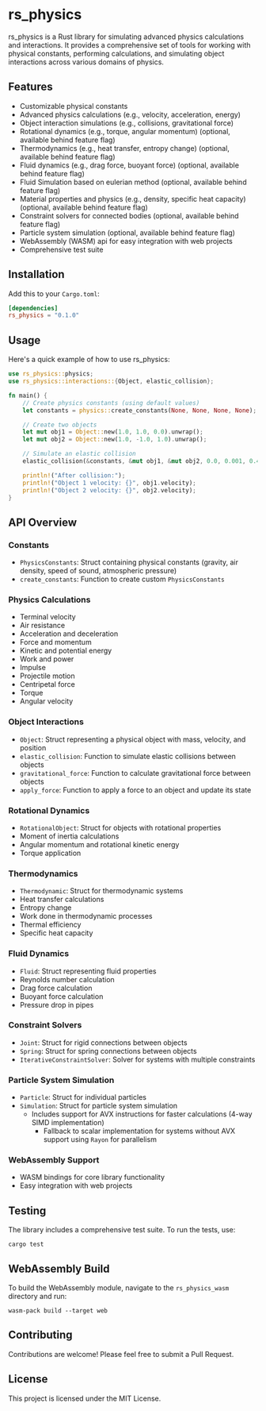 # rs_physics

rs_physics is a Rust library for simulating advanced physics calculations and interactions. 
It provides a comprehensive set of tools for working with physical constants, performing calculations, and simulating object interactions across various domains of physics.

## Features

- Customizable physical constants
- Advanced physics calculations (e.g., velocity, acceleration, energy)
- Object interaction simulations (e.g., collisions, gravitational force)
- Rotational dynamics (e.g., torque, angular momentum) (optional, available behind feature flag)
- Thermodynamics (e.g., heat transfer, entropy change) (optional, available behind feature flag)
- Fluid dynamics (e.g., drag force, buoyant force) (optional, available behind feature flag)
- Fluid Simulation based on eulerian method (optional, available behind feature flag)
- Material properties and physics (e.g., density, specific heat capacity) (optional, available behind feature flag)
- Constraint solvers for connected bodies (optional, available behind feature flag)
- Particle system simulation (optional, available behind feature flag)
- WebAssembly (WASM) api for easy integration with web projects
- Comprehensive test suite

## Installation

Add this to your `Cargo.toml`:

```toml
[dependencies]
rs_physics = "0.1.0"
```

## Usage

Here's a quick example of how to use rs_physics:

```rust
use rs_physics::physics;
use rs_physics::interactions::{Object, elastic_collision};

fn main() {
    // Create physics constants (using default values)
    let constants = physics::create_constants(None, None, None, None);

    // Create two objects
    let mut obj1 = Object::new(1.0, 1.0, 0.0).unwrap();
    let mut obj2 = Object::new(1.0, -1.0, 1.0).unwrap();

    // Simulate an elastic collision
    elastic_collision(&constants, &mut obj1, &mut obj2, 0.0, 0.001, 0.47, 1.0).unwrap();

    println!("After collision:");
    println!("Object 1 velocity: {}", obj1.velocity);
    println!("Object 2 velocity: {}", obj2.velocity);
}
```

## API Overview

### Constants

- `PhysicsConstants`: Struct containing physical constants (gravity, air density, speed of sound, atmospheric pressure)
- `create_constants`: Function to create custom `PhysicsConstants`

### Physics Calculations

- Terminal velocity
- Air resistance
- Acceleration and deceleration
- Force and momentum
- Kinetic and potential energy
- Work and power
- Impulse
- Projectile motion
- Centripetal force
- Torque
- Angular velocity

### Object Interactions

- `Object`: Struct representing a physical object with mass, velocity, and position
- `elastic_collision`: Function to simulate elastic collisions between objects
- `gravitational_force`: Function to calculate gravitational force between objects
- `apply_force`: Function to apply a force to an object and update its state

### Rotational Dynamics

- `RotationalObject`: Struct for objects with rotational properties
- Moment of inertia calculations
- Angular momentum and rotational kinetic energy
- Torque application

### Thermodynamics

- `Thermodynamic`: Struct for thermodynamic systems
- Heat transfer calculations
- Entropy change
- Work done in thermodynamic processes
- Thermal efficiency
- Specific heat capacity

### Fluid Dynamics

- `Fluid`: Struct representing fluid properties
- Reynolds number calculation
- Drag force calculation
- Buoyant force calculation
- Pressure drop in pipes

### Constraint Solvers

- `Joint`: Struct for rigid connections between objects
- `Spring`: Struct for spring connections between objects
- `IterativeConstraintSolver`: Solver for systems with multiple constraints

### Particle System Simulation
- `Particle`: Struct for individual particles
- `Simulation`: Struct for particle system simulation
  - Includes support for AVX instructions for faster calculations (4-way SIMD implementation)
    - Fallback to scalar implementation for systems without AVX support using `Rayon` for parallelism

### WebAssembly Support

- WASM bindings for core library functionality
- Easy integration with web projects

## Testing

The library includes a comprehensive test suite. To run the tests, use:

```
cargo test
```

## WebAssembly Build

To build the WebAssembly module, navigate to the `rs_physics_wasm` directory and run:

```
wasm-pack build --target web
```

## Contributing

Contributions are welcome! Please feel free to submit a Pull Request.

## License

This project is licensed under the MIT License.